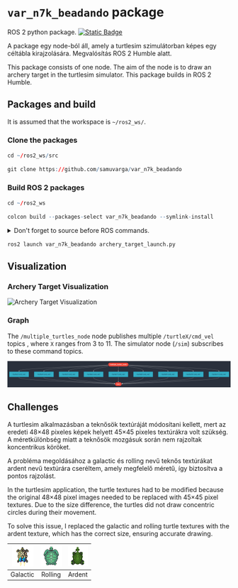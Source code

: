 # `var_n7k_beadando` package
ROS 2 python package.  [![Static Badge](https://img.shields.io/badge/ROS_2-Humble-34aec5)](https://docs.ros.org/en/humble/)

A package egy node-ból áll, amely a turtlesim szimulátorban képes egy céltábla kirajzolására. Megvalósítás ROS 2 Humble alatt.

This package consists of one node. The aim of the node is to draw an archery target in the turtlesim simulator. This package builds in ROS 2 Humble.
## Packages and build

It is assumed that the workspace is `~/ros2_ws/`.

### Clone the packages
``` r
cd ~/ros2_ws/src
```
``` r
git clone https://github.com/samuvarga/var_n7k_beadando
```

### Build ROS 2 packages
``` r
cd ~/ros2_ws
```
``` r
colcon build --packages-select var_n7k_beadando --symlink-install
```

<details>
<summary> Don't forget to source before ROS commands.</summary>

``` bash
source ~/ros2_ws/install/setup.bash
```
</details>

``` r
ros2 launch var_n7k_beadando archery_target_launch.py
```
## Visualization

### Archery Target Visualization

![Archery Target Visualization](img/archery_target.gif)

### Graph

The `/multiple_turtles_node` node publishes multiple `/turtleX/cmd_vel` topics , where `X` ranges from 3 to 11. The simulator node (`/sim`) subscribes to these command topics.

![Graph](img/graph.png)

## Challenges

A turtlesim alkalmazásban a teknősök textúráját módosítani kellett, mert az eredeti 48×48 pixeles képek helyett 45×45 pixeles textúrákra volt szükség. A méretkülönbség miatt a teknősök mozgásuk során nem rajzoltak koncentrikus köröket.

A probléma megoldásához a galactic és rolling nevű teknős textúrákat ardent nevű textúrára cseréltem, amely megfelelő méretű, így biztosítva a pontos rajzolást.

In the turtlesim application, the turtle textures had to be modified because the original 48×48 pixel images needed to be replaced with 45×45 pixel textures. Due to the size difference, the turtles did not draw concentric circles during their movement.

To solve this issue, I replaced the galactic and rolling turtle textures with the ardent texture, which has the correct size, ensuring accurate drawing.

| ![Galactic](img/galactic.png) | ![Rolling](img/rolling.png) | ![Ardent](img/ardent.png) |
|:-----------------------------:|:---------------------------:|:-------------------------:|
| Galactic                      | Rolling                     | Ardent                    |
